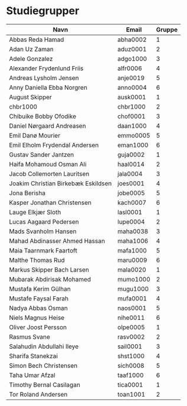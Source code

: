 # Studiegrupper


| Navn                                | Email    | Gruppe |
| ----------------------------------- | -------- | ------ |
| Abbas Reda Hamad                    | abha0002 | 1      |
| Adan Uz Zaman                       | aduz0001 | 2      |
| Adele Gonzalez                      | adgo1000 | 3      |
| Alexander Frydenlund Friis          | alfr0006 | 4      |
| Andreas Lysholm Jensen              | anje0019 | 5      |
| Anny Daniella Ebba Norgren          | anno0004 | 6      |
| August Skipper                      | ausk0001 | 1      |
| chbr1000                            | chbr1000 | 2      |
| Chibuike Bobby Ofodike              | chof0001 | 3      |
| Daniel Nørgaard Andreasen           | daan1000 | 4      |
| Emil Danø Mourier                   | emmo0005 | 5      |
| Emil Elholm Frydendal Andersen      | eman1000 | 6      |
| Gustav Sander Jantzen               | guja0002 | 1      |
| Haifa Mohamoud Osman Ali            | haal0014 | 2      |
| Jacob Collemorten Lauritsen         | jala0004 | 3      |
| Joakim Christian Birkebæk Eskildsen | joes0001 | 4      |
| Jona Berisha                        | jobe0005 | 5      |
| Kasper Jonathan Christensen         | kach0007 | 6      |
| Lauge Elkjær Sloth                  | lasl0001 | 1      |
| Lucas Aagaard Pedersen              | lupe0004 | 2      |
| Mads Svanholm Hansen                | maha0038 | 3      |
| Mahad Abdinasser Ahmed Hassan       | maha1006 | 4      |
| Maia Taarnmark Faartoft             | mafa1000 | 5      |
| Malthe Thomas Rud                   | maru0009 | 6      |
| Markus Skipper Bach Larsen          | mala0020 | 1      |
| Mubarak Abdirisak Mohamed           | mumo1000 | 2      |
| Mustafa Kerim Gülhan                | mugu1000 | 3      |
| Mustafe Faysal Farah                | mufa0001 | 4      |
| Nadya Abbas Osman                   | naos0001 | 5      |
| Niels Magnus Heise                  | nihe0011 | 6      |
| Oliver Joost Persson                | olpe0005 | 1      |
| Rasmus Svane                        | rasv0002 | 2      |
| Salahudin Abdullahi Ileye           | sail0001 | 3      |
| Sharifa Stanekzai                   | shst1000 | 4      |
| Simon Bech Christensen              | sich0008 | 5      |
| Taha Umar Afzal                     | taaf1000 | 6      |
| Timothy Bernal Casilagan            | tica0001 | 1      |
| Tor Roland Andersen                 | toan1001 | 2      |